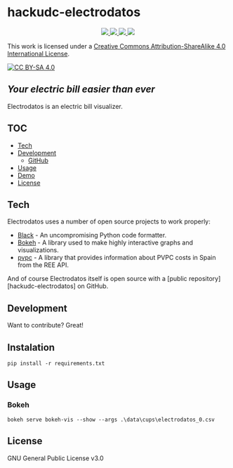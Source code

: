 # hackudc-electrodatos

<p align="center">
    <a href="https://github.com/agr17/hackudc-electrodatos/blob/develop/LICENSE" alt="License">
        <img src="https://img.shields.io/github/license/agr17/hackudc-electrodatos" />
    </a>
    <a href="https://github.com/agr17/hackudc-electrodatos/graphs/contributors" alt="Contributors">
        <img src="https://img.shields.io/github/contributors/agr17/hackudc-electrodatos" />
    </a>
    <a href="https://github.com/agr17/hackudc-electrodatos/pulse" alt="Activity">
        <img src="https://img.shields.io/github/commit-activity/m/agr17/hackudc-electrodatos" />
    </a>
    <a href="#stars" alt="Stars">
        <img src="https://img.shields.io/github/stars/agr17/hackudc-electrodatos" />
    </a>
</p>

This work is licensed under a [Creative Commons Attribution-ShareAlike 4.0 International License][cc-by-sa].

[![CC BY-SA 4.0][cc-by-sa-image]][cc-by-sa]

[cc-by-sa]: http://creativecommons.org/licenses/by-sa/4.0/
[cc-by-sa-image]: https://licensebuttons.net/l/by-sa/4.0/88x31.png

## _Your electric bill easier than ever_

Electrodatos is an electric bill visualizer.

## TOC

- [Tech](#tech)
- [Development](#development)
  * [GitHub](#github)
- [Usage](#usage)
- [Demo](#demo)
- [License](#license)


## Tech

Electrodatos uses a number of open source projects to work properly:

- [Black] - An uncompromising Python code formatter.
- [Bokeh] - A library used to make highly interactive graphs and visualizations.
- [pvpc] - A library that provides information about PVPC costs in Spain from the REE API.

And of course Electrodatos itself is open source with a [public repository][hackudc-electrodatos] on GitHub.

## Development

Want to contribute? Great!

## Instalation

````
pip install -r requirements.txt
````

## Usage

### Bokeh

````
bokeh serve bokeh-vis --show --args .\data\cups\electrodatos_0.csv
````


## License

GNU General Public License v3.0


[hack-udc-electrodatos]: <https://github.com/agr17/hackudc-electrodatos>
[git-repo-url]: <https://github.com/agr17/hackudc-electrodatos.git>

[Black]: <https://github.com/psf/black>
[Bokeh]: <https://github.com/bokeh/bokeh>
[pvpc]: <https://github.com/David-Lor/python-pvpc>
